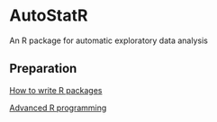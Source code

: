 # AutoStatR
An R package for automatic exploratory data analysis

## Preparation
[How to write R packages](http://r-pkgs.had.co.nz/)

[Advanced R programming](http://adv-r.had.co.nz/)
